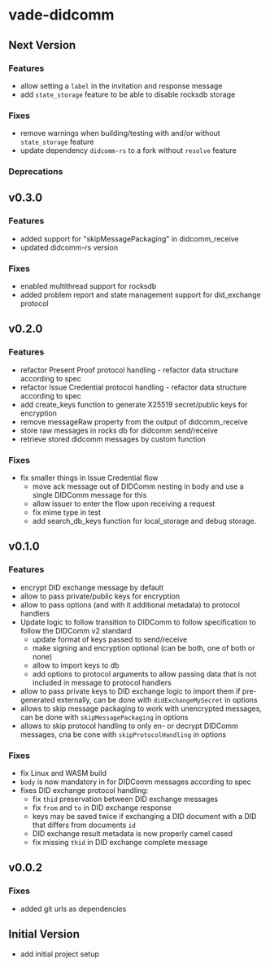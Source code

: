 # vade-didcomm

## Next Version

### Features

- allow setting a `label` in the invitation and response message
- add `state_storage` feature to be able to disable rocksdb storage

### Fixes

- remove warnings when building/testing with and/or without `state_storage` feature
- update dependency `didcomm-rs` to a fork without `resolve` feature

### Deprecations

## v0.3.0

### Features

- added support for "skipMessagePackaging" in didcomm_receive
- updated didcomm-rs version

### Fixes

- enabled multithread support for rocksdb
- added problem report and state management support for did_exchange protocol

## v0.2.0

### Features

- refactor Present Proof protocol handling - refactor data structure according to spec
- refactor Issue Credential protocol handling - refactor data structure according to spec
- add create_keys function to generate X25519 secret/public keys for encryption
- remove messageRaw property from the output of didcomm_receive
- store raw messages in rocks db for didcomm send/receive
- retrieve stored didcomm messages by custom function

### Fixes

- fix smaller things in Issue Credential flow
  - move ack message out of DIDComm nesting in body and use a single DIDComm message for this
  - allow issuer to enter the flow upon receiving a request
  - fix mime type in test
  - add search_db_keys function for local_storage and debug storage.

## v0.1.0

### Features

- encrypt DID exchange message by default
- allow to pass private/public keys for encryption
- allow to pass options (and with it additional metadata) to protocol handlers
- Update logic to follow transition to DIDComm to follow specification to follow the DIDComm v2 standard
  - update format of keys passed to send/receive
  - make signing and encryption optional (can be both, one of both or none)
  - allow to import keys to db
  - add options to protocol arguments to allow passing data that is not included in message to protocol handlers
- allow to pass private keys to DID exchange logic to import them if pre-generated externally,
  can be done with `didExchangeMySecret` in options
- allows to skip message packaging to work with unencrypted messages,
  can be done with `skipMessagePackaging` in options
- allows to skip protocol handling to only en- or decrypt DIDComm messages,
  cna be cone with `skipProtocolHandling` in options

### Fixes

- fix Linux and WASM build
- `body` is now mandatory in for DIDComm messages according to spec
- fixes DID exchange protocol handling:
  - fix `thid` preservation between DID exchange messages
  - fix `from` and `to` in DID exchange response
  - keys may be saved twice if exchanging a DID document with a DID that differs from documents `id`
  - DID exchange result metadata is now properly camel cased
  - fix missing `thid` in DID exchange complete message

## v0.0.2

### Fixes

- added git urls as dependencies

## Initial Version

- add initial project setup
